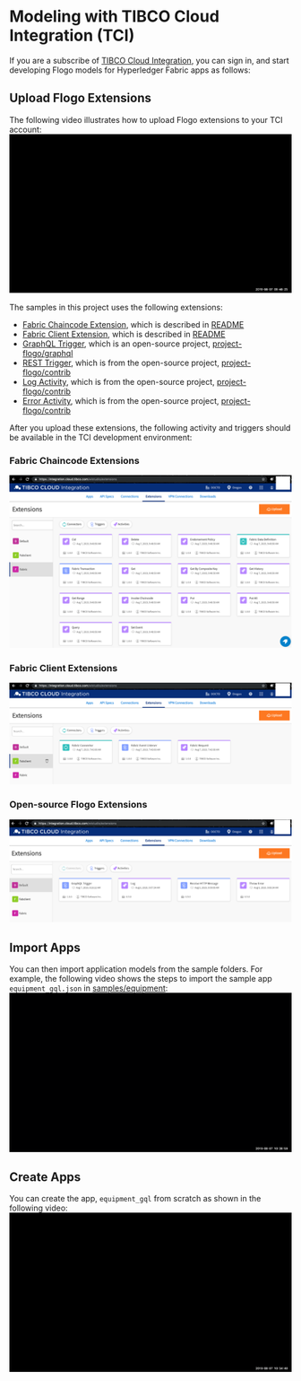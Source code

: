 # Modeling with TIBCO Cloud Integration (TCI)

If you are a subscribe of [TIBCO Cloud Integration](https://cloud.tibco.com/), you can sign in, and start developing Flogo models for Hyperledger Fabric apps as follows:

## Upload Flogo Extensions

The following video illustrates how to upload Flogo extensions to your TCI account:
![Upload Extension](upload-extension.gif)

The samples in this project uses the following extensions:
- [Fabric Chaincode Extension](../fabricExtension.zip), which is described in [README](../fabric/README.md)
- [Fabric Client Extension](../fabclientExtension.zip), which is described in [README](../fabclient/README.md)
- [GraphQL Trigger](./trigger-graphql.zip), which is an open-source project, [project-flogo/graphql](https://github.com/project-flogo/graphql)
- [REST Trigger](./trigger-rest.zip), which is from the open-source project, [project-flogo/contrib](https://github.com/project-flogo/contrib)
- [Log Activity](./activity-log.zip), which is from the open-source project, [project-flogo/contrib](https://github.com/project-flogo/contrib)
- [Error Activity](./activity-error.zip), which is from the open-source project, [project-flogo/contrib](https://github.com/project-flogo/contrib)

After you upload these extensions, the following activity and triggers should be available in the TCI development environment:

### Fabric Chaincode Extensions
![Fabric Chaincode Extensions](chaincode-ext.png)

### Fabric Client Extensions
![Fabric Client Extensions](fabclient-ext.png)

### Open-source Flogo Extensions
![OSS Flogo Extensions](oss-flogo-ext.png)

## Import Apps
You can then import application models from the sample folders.  For example, the following video shows the steps to import the sample app `equipment_gql.json` in [samples/equipment](../samples/equipment):
![Import App](import-app.gif)

## Create Apps
You can create the app, `equipment_gql` from scratch as shown in the following video:
![Create App](build-gql-client.gif)